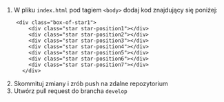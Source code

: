 1. W pliku `index.html` pod tagiem `<body>` dodaj kod znajdujący się poniżej:
```
    <div class="box-of-star1">
        <div class="star star-position1"></div>
        <div class="star star-position2"></div>
        <div class="star star-position3"></div>
        <div class="star star-position4"></div>
        <div class="star star-position5"></div>
        <div class="star star-position6"></div>
        <div class="star star-position7"></div>
      </div>
```

2. Skommituj zmiany i zrób push na zdalne repozytorium
3. Utwórz pull request do brancha `develop`

